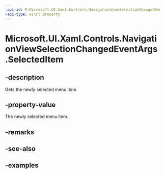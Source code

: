 ```yaml
---
-api-id: P:Microsoft.UI.Xaml.Controls.NavigationViewSelectionChangedEventArgs.SelectedItem
-api-type: winrt property
---
```


<!-- Property syntax.
public object SelectedItem { get; }
-->

# Microsoft.UI.Xaml.Controls.NavigationViewSelectionChangedEventArgs.SelectedItem

## -description

Gets the newly selected menu item.

## -property-value

The newly selected menu item.

## -remarks

## -see-also

## -examples

